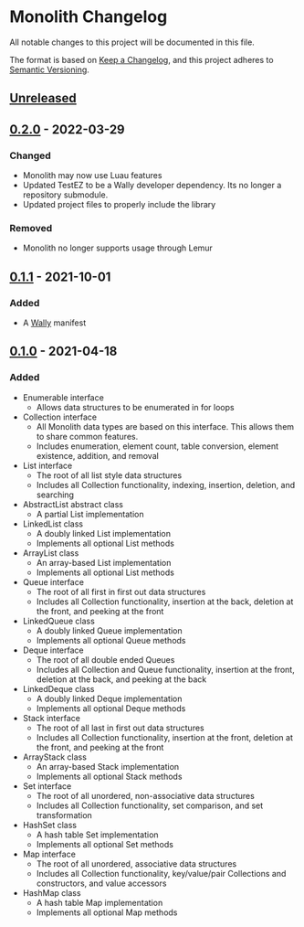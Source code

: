 # Monolith Changelog

All notable changes to this project will be documented in this file.

The format is based on [Keep a Changelog][kac], and this project adheres to
[Semantic Versioning][semver].

[kac]: https://keepachangelog.com/en/1.1.0/
[semver]: https://semver.org/spec/v2.0.0.html

## [Unreleased]

## [0.2.0] - 2022-03-29

### Changed

- Monolith may now use Luau features
- Updated TestEZ to be a Wally developer dependency. Its no longer a repository
  submodule.
- Updated project files to properly include the library

### Removed

- Monolith no longer supports usage through Lemur

## [0.1.1] - 2021-10-01

### Added

- A [Wally] manifest

[wally]: https://wally.run/

## [0.1.0] - 2021-04-18

### Added

- Enumerable interface
  - Allows data structures to be enumerated in for loops
- Collection interface
  - All Monolith data types are based on this interface. This allows them to
    share common features.
  - Includes enumeration, element count, table conversion, element existence,
    addition, and removal
- List interface
  - The root of all list style data structures
  - Includes all Collection functionality, indexing, insertion, deletion, and
    searching
- AbstractList abstract class
  - A partial List implementation
- LinkedList class
  - A doubly linked List implementation
  - Implements all optional List methods
- ArrayList class
  - An array-based List implementation
  - Implements all optional List methods
- Queue interface
  - The root of all first in first out data structures
  - Includes all Collection functionality, insertion at the back, deletion at
    the front, and peeking at the front
- LinkedQueue class
  - A doubly linked Queue implementation
  - Implements all optional Queue methods
- Deque interface
  - The root of all double ended Queues
  - Includes all Collection and Queue functionality, insertion at the front,
    deletion at the back, and peeking at the back
- LinkedDeque class
  - A doubly linked Deque implementation
  - Implements all optional Deque methods
- Stack interface
  - The root of all last in first out data structures
  - Includes all Collection functionality, insertion at the front, deletion at
    the front, and peeking at the front
- ArrayStack class
  - An array-based Stack implementation
  - Implements all optional Stack methods
- Set interface
  - The root of all unordered, non-associative data structures
  - Includes all Collection functionality, set comparison, and set
    transformation
- HashSet class
  - A hash table Set implementation
  - Implements all optional Set methods
- Map interface
  - The root of all unordered, associative data structures
  - Includes all Collection functionality, key/value/pair Collections and
    constructors, and value accessors
- HashMap class
  - A hash table Map implementation
  - Implements all optional Map methods

[unreleased]: https://github.com/LastTalon/Monolith/compare/v0.2.0...HEAD
[0.2.0]: https://github.com/LastTalon/Monolith/releases/tag/v0.2.0
[0.1.1]: https://github.com/LastTalon/Monolith/releases/tag/v0.1.1
[0.1.0]: https://github.com/LastTalon/Monolith/releases/tag/v0.1.0
